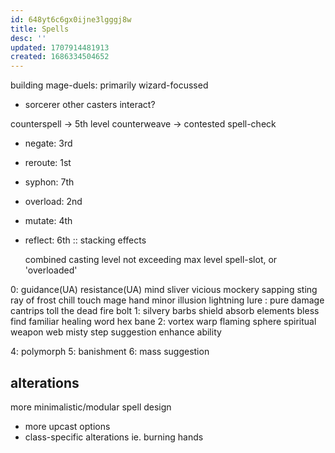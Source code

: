```yaml
---
id: 648yt6c6gx0ijne3lgggj8w
title: Spells
desc: ''
updated: 1707914481913
created: 1686334504652
---
```


building mage-duels:
primarily wizard-focussed
- sorcerer
other casters interact?

counterspell -> 5th level
counterweave -> contested spell-check
- negate: 3rd
- reroute: 1st
- syphon: 7th
- overload: 2nd
- mutate: 4th
- reflect: 6th
:: stacking effects

  combined casting level not exceeding max level spell-slot, or
  'overloaded'

0:
  guidance(UA)
  resistance(UA)
  mind sliver
  vicious mockery
  sapping sting
  ray of frost
  chill touch
  mage hand
  minor illusion
  lightning lure
  : pure damage cantrips
    toll the dead
    fire bolt
1:
  silvery barbs
  shield
  absorb elements
  bless
  find familiar
  healing word
  hex
  bane
2:
  vortex warp
  flaming sphere
  spiritual weapon
  web
  misty step
  suggestion
  enhance ability

4:
  polymorph
5:
  banishment
6:
  mass suggestion

## alterations
more minimalistic/modular spell design
+ more upcast options
+ class-specific alterations
ie. burning hands